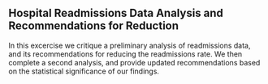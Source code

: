## Hospital Readmissions Data Analysis and Recommendations for Reduction

In this excercise we critique a preliminary analysis of readmissions data, and its recommendations for reducing the readmissions rate. We then complete a second analysis, and provide updated recommendations based on the statistical significance of our findings.